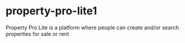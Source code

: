 # property-pro-lite1
Property Pro Lite is a platform where people can create and/or search properties for sale or rent
